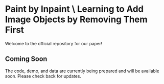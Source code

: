 # Paint by Inpaint \\ Learning to Add Image Objects by Removing Them First
Welcome to the official repository for our paper!

## Coming Soon
The code, demo, and data are currently being prepared and will be available soon. Please check back for updates.
